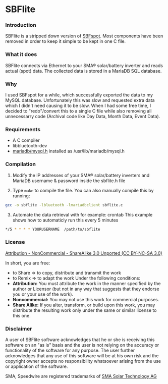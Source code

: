 # SBFlite

### **Introduction**
SBFlite is a stripped down version of [SBFspot](https://github.com/SBFspot/SBFspot/).
Most components have been removed in order to keep it simple to be kept in one C file.

### **What it does**
SBFlite connects via Ethernet to your SMA® solar/battery inverter and reads actual (spot) data. The collected data is stored in a MariaDB SQL database.

### **Why**
I used SBFspot for a while, which successfully exported the data to my MySQL database. Unfortunately this was slow and requested extra data which I didn't need causing it to be slow. When I had some free time, I decided to "redo"/convert this to a single C file while also removing all unnecessarry code (Archival code like Day Data, Month Data, Event Data). 

### **Requirements**
* A C compiler
* libbluetooth-dev
* [mariadb/mysql.h](https://downloads.mariadb.org/connector-odbc/) installed as /usr/lib/mariadb/mysql.h

### **Compilation**
1. Modify the IP addresses of your SMA® solar/battery inverters and MariaDB username & password inside the sbflite.h file

2. Type `make` to compile the file.
   You can also manually compile this by running:
```bash
gcc -o sbflite -lbluetooth -lmariadbclient sbflite.c 
```

3. Automate the data retrieval with for example: crontab
This example shows how to automaticly run this every 5 minutes
```bash
*/5 * * * * YOURUSERNAME  /path/to/sbflite
```

### **License**
[Attribution - NonCommercial - ShareAlike 3.0 Unported (CC BY-NC-SA 3.0)](https://creativecommons.org/licenses/by-nc-sa/3.0/legalcode)

In short, you are free:
* to Share => to copy, distribute and transmit the work
* to Remix => to adapt the work
Under the following conditions:
* **Attribution:** You must attribute the work in the manner specified by the author or Licensor (but not in any way that suggests that they endorse you or your use of the work).
* **Noncommercial:** You may not use this work for commercial purposes.
* **Share Alike:** If you alter, transform, or build upon this work, you may distribute the resulting work only under the same or similar license to this one.

### **Disclaimer**
A user of SBFlite software acknowledges that he or she is receiving this software on an "as is" basis and the user is not relying on the accuracy or functionality of the software for any purpose. The user further acknowledges that any use of this software will be at his own risk and the copyright owner accepts no responsibility whatsoever arising from the use or application of the software.

SMA, Speedwire are registered trademarks of [SMA Solar Technology AG](http://www.sma.de/en/company/about-sma.html)
